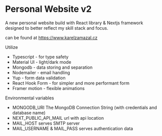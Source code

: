 # Personal Website v2

A new personal website build with React library & Nextjs framework designed to better reflect my skill stack and focus. 

can be found at https://www.karelzamazal.cz

Utilize
-  Typescript - for type safety
-  Material UI - light/dark mode
-  Mongodb - data storing and separation
-  Nodemailer - email handling
-  Yup - form data validation
-  React Hook Form - for simpler and more performant form
-  Framer motion - flexible animations

Environmental variables
- MONGODB_URI The MongoDB Connection String (with credentials and database name)
- NEXT_PUBLIC_API_MAIL url with api location
- MAIL_HOST serves SMTP server
- MAIL_USERNAME & MAIL_PASS serves authentication data
